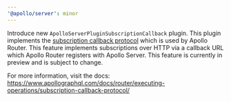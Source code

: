 ```yaml
---
'@apollo/server': minor
---
```


Introduce new `ApolloServerPluginSubscriptionCallback` plugin. This plugin implements the [subscription callback protocol](https://github.com/apollographql/router/blob/dev/dev-docs/callback_protocol.md) which is used by Apollo Router. This feature implements subscriptions over HTTP via a callback URL which Apollo Router registers with Apollo Server. This feature is currently in preview and is subject to change.

For more information, visit the docs:
https://www.apollographql.com/docs/router/executing-operations/subscription-callback-protocol/
